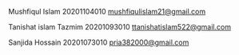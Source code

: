 Mushfiqul Islam
20201104010
mushfiqulislam21@gmail.com

Tanishat islam Tazmim
20201093010
ttanishatislam522@gmail.com

Sanjida Hossain
20201073010
pria382000@gmail.com


